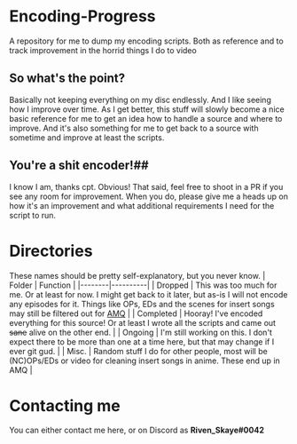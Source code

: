 # Encoding-Progress
A repository for me to dump my encoding scripts. Both as reference and to track improvement in the horrid things I do to video

## So what's the point? ##
Basically not keeping everything on my disc endlessly. And I like seeing how I improve over time.
As I get better, this stuff will slowly become a nice basic reference for me to get an idea how to handle a source and where to improve. And it's also something for me to get back to a source with sometime and improve at least the scripts.

## You're a shit encoder!##
I know I am, thanks cpt. Obvious! That said, feel free to shoot in a PR if you see any room for improvement. When you do, please give me a heads up on how it's an improvement and what additional requirements I need for the script to run.

# Directories #
These names should be pretty self-explanatory, but you never know.
| Folder | Function |
|--------|----------|
| Dropped | This was too much for me. Or at least for now. I might get back to it later, but as-is I will not encode any episodes for it. Things like OPs, EDs and the scenes for insert songs may still be filtered out for [AMQ](https://animemusicquiz.com) |
| Completed | Hooray! I've encoded everything for this source! Or at least I wrote all the scripts and came out ~~sane~~ alive on the other end. |
| Ongoing | I'm still working on this. I don't expect there to be more than one at a time here, but that may change if I ever git gud. |
| Misc. | Random stuff I do for other people, most will be (NC)OPs/EDs or video for cleaning insert songs in anime. These end up in AMQ |



# Contacting me #
You can either contact me here, or on Discord as **Riven_Skaye#0042**
